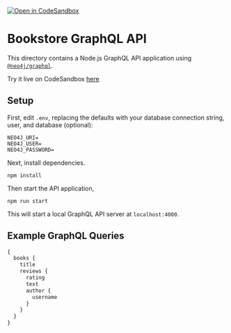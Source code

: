 [![Open in CodeSandbox](https://img.shields.io/badge/Open%20in-CodeSandbox-blue?style=flat-square&logo=codesandbox)](https://codesandbox.io/s/github/neo4j-contrib/training-v3/modules/graphql-apis/supplemental/code/02-graphql-apis-overview-of-neo4j-graphql/begin?file=/schema.graphql)

# Bookstore GraphQL API

This directory contains a Node.js GraphQL API application using [`@neo4j/graphql`](https://www.npmjs.com/package/@neo4j/graphql).

Try it live on CodeSandbox [here](https://codesandbox.io/s/github/neo4j-contrib/training-v3/modules/graphql-apis/supplemental/code/02-graphql-apis-overview-of-neo4j-graphql?file=/schema.graphql)

## Setup

First, edit `.env`, replacing the defaults with your database connection string, user, and database (optional):

```
NEO4J_URI=
NEO4J_USER=
NEO4J_PASSWORD=
```

Next, install dependencies.

```
npm install
```

Then start the API application,

```
npm run start
```

This will start a local GraphQL API server at `localhost:4000`.

## Example GraphQL Queries

```GraphQL
{
  books {
    title
    reviews {
      rating
      text
      author {
        username
      }
    }
  }
}
```
